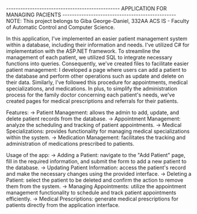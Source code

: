 ------------------------------------------------ APPLICATION FOR MANAGING PACIENTS ------------------------------------------------
    NOTE: This project belongs to Giba George-Daniel, 332AA ACS IS - Faculty of Automatic Control and Computer
Science. 

  In this application, I've implemented an easier patient management system within a database, including their information and needs.
I've utilized C# for implementation with the ASP.NET framework. To streamline the management of each patient, we utilized SQL to 
integrate necessary functions into queries. Consequently, we've created files to facilitate easier patient management: I developed a 
page where users can add a patient to the database and perform other operations such as update and delete on their data. Similarly, 
I've followed this procedure for appointments, medical specializations, and medications. In plus, to simplify the administration process 
for the family doctor concerning each patient's needs, we've created pages for medical prescriptions and referrals for their patients.

Features:
-> Patient Management: allows the admin to add, update, and delete patient records from the database.
-> Appointment Management: analyze the scheduling and tracking of patient appointments.
-> Medical Specializations: provides functionality for managing medical specializations within the system.
-> Medication Management: facilitates the tracking and administration of medications prescribed to patients.

Usage of the app:
-> Adding a Patient: navigate to the "Add Patient" page, fill in the required information, and submit the form to add a new patient to the database.
-> Updating Patient Information: access the patient's record and make the necessary changes using the provided interface.
-> Deleting a Patient: select the patient to be deleted and confirm the action to remove them from the system.
-> Managing Appointments: utilize the appointment management functionality to schedule and track patient appointments efficiently.
-> Medical Prescriptions: generate medical prescriptions for patients directly from the application interface.
